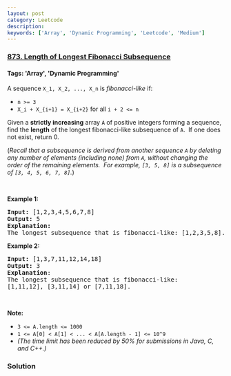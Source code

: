 ```yaml
---
layout: post
category: Leetcode
description: 
keywords: ['Array', 'Dynamic Programming', 'Leetcode', 'Medium']
---
```

### [873. Length of Longest Fibonacci Subsequence](https://leetcode.com/problems/length-of-longest-fibonacci-subsequence)

#### Tags: 'Array', 'Dynamic Programming'

<div class="content__u3I1 question-content__JfgR"><div><p>A sequence <code>X_1, X_2, ..., X_n</code> is <em>fibonacci-like</em> if:</p>
<ul>
<li><code>n &gt;= 3</code></li>
<li><code>X_i + X_{i+1} = X_{i+2}</code> for all <code>i + 2 &lt;= n</code></li>
</ul>
<p>Given a <b>strictly increasing</b> array <code>A</code> of positive integers forming a sequence, find the <strong>length</strong> of the longest fibonacci-like subsequence of <code>A</code>.  If one does not exist, return 0.</p>
<p>(<em>Recall that a subsequence is derived from another sequence <code>A</code> by deleting any number of elements (including none) from <code>A</code>, without changing the order of the remaining elements.  For example, <code>[3, 5, 8]</code> is a subsequence of <code>[3, 4, 5, 6, 7, 8]</code>.</em>)</p>
<p> </p>
<ul>
</ul>
<p><strong>Example 1:</strong></p>
<pre><strong>Input: </strong>[1,2,3,4,5,6,7,8]
<strong>Output: </strong>5
<strong>Explanation:
</strong>The longest subsequence that is fibonacci-like: [1,2,3,5,8].
</pre>
<p><strong>Example 2:</strong></p>
<pre><strong>Input: </strong>[1,3,7,11,12,14,18]
<strong>Output: </strong>3
<strong>Explanation</strong>:
The longest subsequence that is fibonacci-like:
[1,11,12], [3,11,14] or [7,11,18].
</pre>
<p> </p>
<p><strong>Note:</strong></p>
<ul>
<li><code>3 &lt;= A.length &lt;= 1000</code></li>
<li><code>1 &lt;= A[0] &lt; A[1] &lt; ... &lt; A[A.length - 1] &lt;= 10^9</code></li>
<li><em>(The time limit has been reduced by 50% for submissions in Java, C, and C++.)</em></li>
</ul>
</div></div>

### Solution

